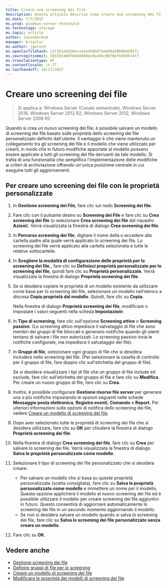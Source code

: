 ```yaml
---
title: Creare uno screening dei file
description: Questo articolo descrive come creare uno screening dei file
ms.date: 7/7/2017
ms.prod: windows-server-threshold
ms.technology: storage
ms.topic: article
author: JasonGerend
manager: brianlic
ms.author: jgerend
ms.openlocfilehash: c1f261eb926eca3ead58b87aeb00a5060b9d957c
ms.sourcegitcommit: 583355400f6b0d880dc0ac6bc06f0efb50d674f7
ms.translationtype: HT
ms.contentlocale: it-IT
ms.lasthandoff: 10/17/2017
---
```

# <a name="create-a-file-screen"></a>Creare uno screening dei file

> Si applica a: Windows Server (Canale semestrale), Windows Server 2016, Windows Server 2012 R2, Windows Server 2012, Windows Server 2008 R2

Quando si crea un nuovo screening dei file, è possibile salvare un modello di screening dei file basato sulle proprietà dello screening dei file personalizzato definito dall'utente. Il vantaggio è che viene mantenuto un collegamento tra gli screening dei file e il modello che viene utilizzato per crearli, in modo che in futuro modifiche apportate al modello possano essere applicate a tutti gli screening dei file derivanti da tale modello. Si tratta di una funzionalità che semplifica l'implementazione delle modifiche ai criteri di archiviazione offrendo un'unica posizione centrale in cui eseguire tutti gli aggiornamenti.

## <a name="to-create-a-file-screen-with-custom-properties"></a>Per creare uno screening dei file con le proprietà personalizzate

1.  In **Gestione screening dei File**, fare clic sul nodo **Screening dei file**.

2.  Fare clic con il pulsante destro su **Screening dei File** e fare clic su **Crea screening dei file** (o selezionare **Crea screening dei file** dal riquadro **Azioni**). Verrà visualizzata la finestra di dialogo **Crea screening dei file**.

3.  In **Percorso screening dei file**, digitare il nome della o accedere alla cartella padre alla quale verrà applicato lo screening dei file. Lo screening dei file verrà applicato alla cartella selezionata e tutte le relative sottocartelle.

4.  In **Scegliere la modalità di configurazione delle proprietà per lo screening dei file.**, fare clic su **Definisci proprietà personalizzate per lo screening dei file**, quindi fare clic su **Proprietà personalizzate**. Verrà visualizzata la finestra di dialogo **Proprietà screening dei file**.

5.  Se si desidera copiare le proprietà di un modello esistente da utilizzare come base per lo screening dei file, selezionare un modello nell'elenco a discesa **Copia proprietà dal modello**. Quindi, fare clic su **Copia**.

    Nella finestra di dialogo **Proprietà screening dei file**, modificare o impostare i valori seguenti nella scheda **Impostazioni**:

6.  In **Tipo di screening**, fare clic sull'opzione **Screening attivo** o **Screening passivo**. (Lo screening attivo impedisce il salvataggio di file che sono membri dei gruppi di file bloccati e generano notifiche quando gli utenti tentano di salvare i file non autorizzati. Lo screening passivo invia le notifiche configurate, ma impedisce il salvataggio dei file).

7.  In **Gruppi di file**, selezionare ogni gruppo di file che si desidera includere nello screening dei file. (Per selezionare la casella di controllo per il gruppo di file, fare doppio clic sull'etichetta del gruppo di file).

    Se si desidera visualizzare i tipi di file che un gruppo di file include ed esclude, fare clic sull'etichetta del gruppo di file e fare clic su **Modifica**. Per creare un nuovo gruppo di file, fare clic su **Crea**.

8.  Inoltre, è possibile configurare **Gestione risorse file server** per generare una o più notifiche impostando le opzioni seguenti nelle schede **Messaggio posta elettronica**, **Registro eventi**, **Comando** e **Report**. Per ulteriori informazioni sulle opzioni di notifica dello screening dei file, vedere [Creare un modello di screening dei file](create-file-screen-template.md).

9.  Dopo aver selezionato tutte le proprietà di screening dei file che si desidera utilizzare, fare clic su **OK** per chiudere la finestra di dialogo **Proprietà screening dei file**.

10. Nella finestra di dialogo **Crea screening dei file**, fare clic su **Crea** per salvare lo screening dei file. Verrà visualizzata la finestra di dialogo **Salva le proprietà personalizzate come modello**.

11. Selezionare il tipo di screening dei file personalizzato che si desidera creare:

    -   Per salvare un modello che si basa su queste proprietà personalizzate (scelta consigliata), fare clic su **Salva le proprietà personalizzate come modello** e immettere un nome per il modello. Questa opzione applicherà il modello al nuovo screening dei file ed è possibile utilizzare il modello per creare screening dei file aggiuntivi in futuro. Questo consentirà di aggiornare automaticamente lo screening dei file in un secondo momento aggiornando il modello.
    -   Se non si desidera salvare un modello quando si salva lo screening dei file, fare clic su **Salva lo screening dei file personalizzato senza creare un modello**.

12. Fare clic su **OK**.

## <a name="see-also"></a>Vedere anche

-   [Gestione screening dei file](file-screening-management.md)
-   [Definire gruppi di file per lo screening](define-file-groups-for-screening.md)
-   [Creare un modello di screening dei file](create-file-screen-template.md)
-   [Modificare le proprietà dei modelli di screening dei file](edit-file-screen-template-properties.md)


